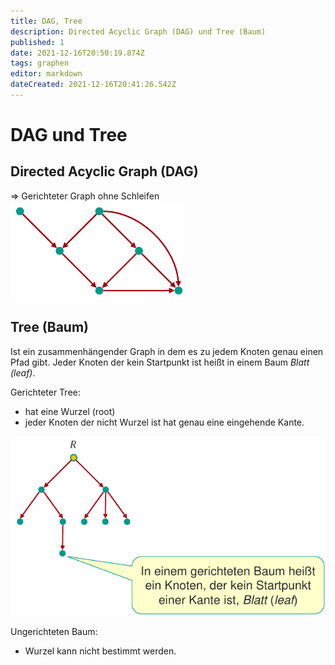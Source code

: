 ```yaml
---
title: DAG, Tree
description: Directed Acyclic Graph (DAG) und Tree (Baum)
published: 1
date: 2021-12-16T20:50:19.874Z
tags: graphen
editor: markdown
dateCreated: 2021-12-16T20:41:26.542Z
---
```


# DAG und Tree
## Directed Acyclic Graph (DAG)

=> Gerichteter Graph ohne Schleifen
![dag.png](/fom//dag.png)

## Tree (Baum)
Ist ein zusammenhängender Graph in dem es zu jedem Knoten genau einen Pfad gibt.
Jeder Knoten der kein Startpunkt ist heißt in einem Baum *Blatt (leaf)*.

Gerichteter Tree:
- hat eine Wurzel (root)
- jeder Knoten der nicht Wurzel ist hat genau eine eingehende Kante.

![tree.png](/fom//tree.png)

Ungerichteten Baum:
- Wurzel kann nicht bestimmt werden.